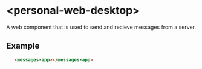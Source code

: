 # &lt;personal-web-desktop&gt;
A web component that is used to send and recieve messages from a server.


## Example
```html
   <messages-app></messages-app>
```